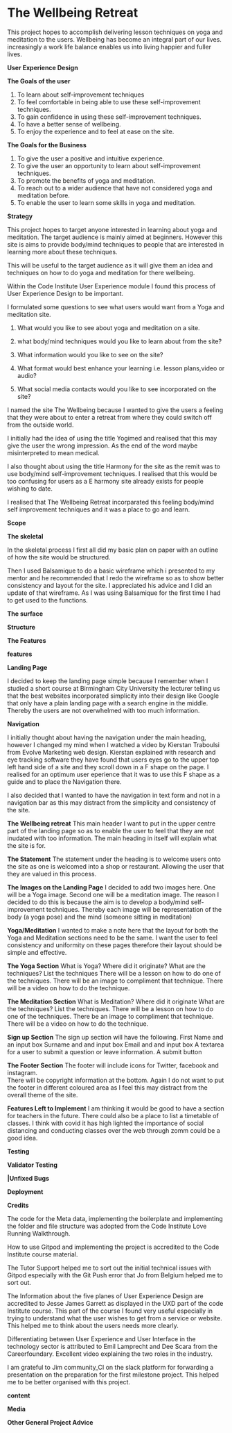  # The Wellbeing Retreat
 
 This project hopes to accomplish delivering lesson techniques on yoga and meditation to the users. Wellbeing has become an integral part of our lives. increasingly a work life balance enables us into living happier and fuller lives.

**User Experience Design**

**The Goals of the user**
1. To learn about self-improvement techniques
2. To feel comfortable in being able to use these self-improvement techniques.
3. To gain confidence in using these self-improvement techniques.
4. To have a better sense of wellbeing.
5. To enjoy the experience and to feel at ease on the site.

**The Goals for the Business**
1. To give the user a positive and intuitive experience.
2. To give the user an opportunity to learn about self-improvement techniques.
3. To promote the benefits of yoga and meditation.
4. To reach out to a wider audience that have not considered yoga and meditation before.
5. To enable the user to learn some skills in yoga and meditation.

**Strategy**

 This project hopes to target anyone interested in learning about yoga and meditation. The target audience is mainly aimed at beginners. However this site is aims to provide body/mind techniques to people that are interested in learning more about these techniques. 

 This will be useful to the target audience as it will give them an idea and techniques on how to do yoga and meditation for there wellbeing.

 Within the Code Institute User Experience module I found this process of User Experience Design to be important.

 I formulated some questions to see what users would want from a Yoga and meditation site.

 1. What would you like to see about yoga and meditation on a site.
 
 2. what body/mind techniques would you like to learn about from the site?

 3. What information would you like to see on the site?

 4. What format would best enhance your learning i.e. lesson plans,video or audio?

 5. What social media contacts would you like to see incorporated on the site?

 I named the site The Wellbeing because I wanted to give the users a feeling that they were about to enter a retreat from where they could switch off from the outside world.

 I initially had the idea of using the title Yogimed and realised that this may give the user the wrong impression. As the end of the  word maybe misinterpreted to mean medical.

 I also thought about using the title Harmony for the site as the remit was to use body/mind self-improvement techniques. I realised that this would be too confusing for users as a 
 E harmony site already exists for people wishing to date.

 I realised that The Wellbeing Retreat incorparated this feeling body/mind self improvement techniques and it was a place to go and learn.


 **Scope**

 **The skeletal** 

In the skeletal process I first all did my basic plan on paper with an outline of how the site would be structured.

Then I used Balsamique to do a basic wireframe which i presented to my mentor and he recommended that I redo the wireframe so as to show better consistency and layout for the site. I appreciated his advice and I did an update of that wireframe.  As I was using Balsamique for the first time I had to get used to the functions.


 **The surface** 

 **Structure**

 **The Features**

 **features**

 **Landing Page**

 I decided to keep the landing page simple because I remember when I studied a short course at Birmingham City University the lecturer telling us that the best websites incorporated simplicity into their design like Google that only have a plain landing page with a search engine in the middle.  Thereby the users are not overwhelmed with too much information.

 **Navigation**

 I initially thought about having the navigation under the main heading, however I changed my mind when I watched a video by Kierstan Traboulsi from Evolve Marketing web design.  Kierstan explained with research and eye tracking software they have found that users eyes go to the upper top left hand side of a site and they scroll down in a F shape on the page.  I realised for an optimum user eperience that it was to use this F shape as a guide and to place the Navigation there.

 I also decided that I wanted to have the navigation in text form and not in a navigation bar as this may distract from the simplicity and consistency of the site.



 **The Wellbeing retreat**
This main header I want to put in the upper centre part of the landing page so as to enable the user to feel that they are not inudated with too information. The main heading in itself will explain what the site is for.

**The Statement**
The statement under the heading is to welcome users onto the site as one is welcomed into a shop or restaurant.  Allowing the user that they are valued in this process.

 **The Images on the Landing Page**
I decided to add two images here.
One will be a Yoga image.
Second one will be a meditation image.
The reason I decided to do this is because the aim is to develop a body/mind self-improvement techniques. Thereby each image will be representation of the body (a yoga pose) and the mind (someone sitting in meditation)
 
 **Yoga/Meditation**
 I wanted to make a note here that the layout for both the Yoga and Meditation sections need to be the same. I want the user to feel consistency and uniformity on these pages therefore their layout should be simple and effective.

 **The Yoga Section**
What is Yoga?
Where did it originate?
What are the techniques?
List the techniques
There will be a lesson on how to do one of the techniques.
There will be an image to compliment that technique.
There will be a video on how to do the technique.

 **The Meditation Section**
What is Meditation?
Where did it originate
What are the techniques? 
List the techniques.
There will be a lesson on how to do one of the techniques.
There be an image to compliment that technique.
There will be a video on how to do the technique.

 **Sign up Section**
The sign up section will have the following.
First Name and an input box
Surname and and input box
Email and and input box
A textarea for a user to submit a question or leave information.
A submit button

 **The Footer Section**
The footer will include icons for Twitter, facebook and instagram.  
There will be copyright information at the bottom.
Again I do not want to put the footer in different coloured area as I feel this may distract from the overall theme of the site.

 **Features Left to Implement**
I am thinking it would be good to have a section for teachers in the future.  There could also be a place to list a timetable of classes.  I think with covid it has high lighted the importance of social distancing and conducting classes over the web through zomm could be a good idea.

 **Testing**

 **Validator Testing**

 **|Unfixed Bugs**

 **Deployment**

 **Credits**

The code for the Meta data, implementing the boilerplate and implementing the folder and file structure was adopted from the Code Institute Love Running Walkthrough.

How to use Gitpod and implementing the project is accredited to the Code Institute course material.

The Tutor Support helped me to sort out the initial technical issues with Gitpod especially with the Git Push error that Jo from Belgium helped me to sort out.

The Information about the five planes of User Experience Design are accredited to Jesse James Garrett as displayed in the UXD part of the code Institute course. This part of the course I found very useful especially in trying to understand what the user wishes to get from a service or website.  This helped me to think about the users needs more clearly.

Differentiating between User Experience and User Interface in the technology sector is attributed to Emil Lamprecht and Dee Scara from the Careerfoundary. Excellent video explaining the two roles in the industry.

I am grateful to Jim community_CI on the slack platform for forwarding a presentation on the preparation for the first milestone project. This helped me to be better organised with this project.

 **content**

 **Media**

 **Other General Project Advice**








